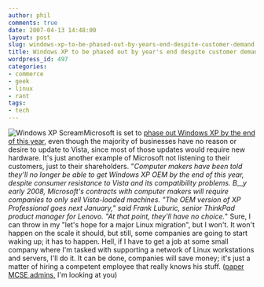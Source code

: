```yaml
---
author: phil
comments: true
date: 2007-04-13 14:48:00
layout: post
slug: windows-xp-to-be-phased-out-by-years-end-despite-customer-demand
title: Windows XP to be phased out by year's end despite customer demand
wordpress_id: 497
categories:
- commerce
- geek
- linux
- rant
tags:
- tech
---
```


![Windows XP Scream](http://fak3r.com/wp-content/uploads/2007/04/windows-xp-screambody-thumbnail.png)Microsoft is set to [phase out Windows XP by the end of this year](http://apcmag.com/5835/vendors_in_no_rush_to_ditch_xp_for_vista), even though the majority of businesses have no reason or desire to update to Vista, since most of those updates would require new hardware.   It's just another example of Microsoft not listening to their customers, just to their shareholders.  "_Computer makers have been told they'll no longer be able to get Windows XP OEM by the end of this year, despite consumer resistance to Vista and its compatibility problems. B__y early 2008, Microsoft's contracts with computer makers will require companies to only sell Vista-loaded machines. "The OEM version of XP Professional goes next January," said Frank Luburic, senior ThinkPad product manager for Lenovo. "At that point, they'll have no choice._"  Sure, I can throw in my "let's hope for a major Linux migration", but I won't.  It won't happen on the scale it should, but still, some companies are going to start waking up; it has to happen.  Hell, if I have to get a job at some small company where I'm tasked with supporting a network of Linux workstations and servers, I'll do it.  It can be done, companies will save money; it's just a matter of  hiring a competent employee that really knows his stuff.  ([paper MCSE admins,](http://en.wikipedia.org/wiki/System_administrator#Training) I'm looking at you)
